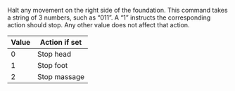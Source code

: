 Halt any movement on the right side of the foundation.
This command takes a string of 3 numbers, such as “011”. A “1” instructs the corresponding action should stop. Any other value does not affect that action.

| Value | Action if set |
| ---- | ---- |
| 0 | Stop head |
| 1 | Stop foot |
| 2 | Stop massage |